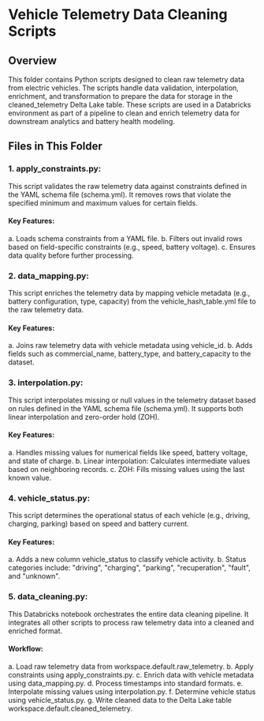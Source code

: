 # Vehicle Telemetry Data Cleaning Scripts

## Overview
This folder contains Python scripts designed to clean raw telemetry data from electric vehicles. The scripts handle data validation, interpolation, enrichment, and transformation to prepare the data for storage in the cleaned_telemetry Delta Lake table. These scripts are used in a Databricks environment as part of a pipeline to clean and enrich telemetry data for downstream analytics and battery health modeling.

## Files in This Folder
### 1. apply_constraints.py:
   This script validates the raw telemetry data against constraints defined in the YAML schema file (schema.yml). It removes rows that violate the specified     minimum and maximum values for certain fields.
#### Key Features:
   a. Loads schema constraints from a YAML file.
   b. Filters out invalid rows based on field-specific constraints (e.g., speed, battery voltage).
   c. Ensures data quality before further processing.

### 2. data_mapping.py:
   This script enriches the telemetry data by mapping vehicle metadata (e.g., battery configuration, type, capacity) from the vehicle_hash_table.yml file to the raw telemetry data.
#### Key Features:
   a. Joins raw telemetry data with vehicle metadata using vehicle_id.
   b. Adds fields such as commercial_name, battery_type, and battery_capacity to the dataset.

### 3. interpolation.py:
   This script interpolates missing or null values in the telemetry dataset based on rules defined in the YAML schema file (schema.yml). It supports both linear interpolation and zero-order hold (ZOH).
#### Key Features:
   a. Handles missing values for numerical fields like speed, battery voltage, and state of charge.
   b. Linear interpolation: Calculates intermediate values based on neighboring records.
   c. ZOH: Fills missing values using the last known value.

### 4. vehicle_status.py:
   This script determines the operational status of each vehicle (e.g., driving, charging, parking) based on speed and battery current.
#### Key Features:
   a. Adds a new column vehicle_status to classify vehicle activity.
   b. Status categories include: "driving", "charging", "parking", "recuperation", "fault", and "unknown".

### 5. data_cleaning.py:
   This Databricks notebook orchestrates the entire data cleaning pipeline. It integrates all other scripts to process raw telemetry data into a cleaned and enriched format.
#### Workflow:
   a. Load raw telemetry data from workspace.default.raw_telemetry.
   b. Apply constraints using apply_constraints.py.
   c. Enrich data with vehicle metadata using data_mapping.py.
   d. Process timestamps into standard formats.
   e. Interpolate missing values using interpolation.py.
   f. Determine vehicle status using vehicle_status.py.
   g. Write cleaned data to the Delta Lake table workspace.default.cleaned_telemetry.
